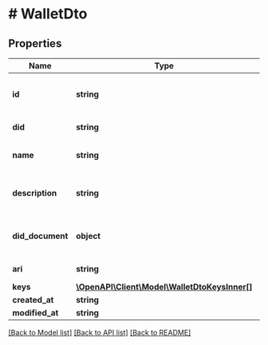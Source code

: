 # # WalletDto

## Properties

| Name             | Type                                                                    | Description                       | Notes      |
| ---------------- | ----------------------------------------------------------------------- | --------------------------------- | ---------- |
| **id**           | **string**                                                              | id of the wallet in uuidV4 format | [optional] |
| **did**          | **string**                                                              | did of the wallet                 | [optional] |
| **name**         | **string**                                                              | The name of the wallet            | [optional] |
| **description**  | **string**                                                              | The description of the wallet     | [optional] |
| **did_document** | **object**                                                              | did document of the wallet        | [optional] |
| **ari**          | **string**                                                              | ARI of the wallet                 | [optional] |
| **keys**         | [**\OpenAPI\Client\Model\WalletDtoKeysInner[]**](WalletDtoKeysInner.md) |                                   | [optional] |
| **created_at**   | **string**                                                              |                                   | [optional] |
| **modified_at**  | **string**                                                              |                                   | [optional] |

[[Back to Model list]](../../README.md#models) [[Back to API list]](../../README.md#endpoints) [[Back to README]](../../README.md)
